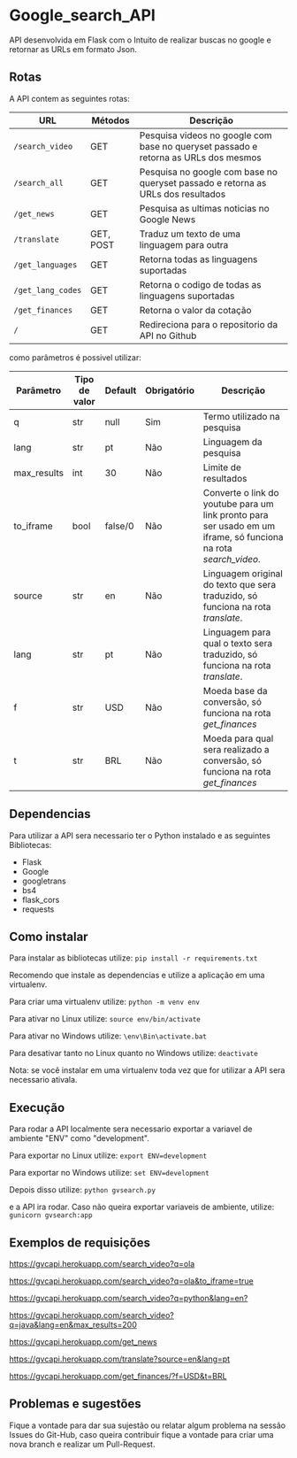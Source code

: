# Google_search_API

API desenvolvida em Flask com o Intuito de realizar buscas no google e retornar as URLs em formato Json.

## Rotas

A API contem as seguintes rotas:

| URL | Métodos | Descrição |
| -------- | ------------- | --------- |
| `/search_video` | GET | Pesquisa videos no google com base no queryset passado e retorna as URLs dos mesmos |
| `/search_all` | GET | Pesquisa no google com base no queryset passado e retorna as URLs dos resultados |
| `/get_news` | GET | Pesquisa as ultimas noticias no Google News |
| `/translate` | GET, POST | Traduz um texto de uma linguagem para outra |
| `/get_languages` | GET | Retorna todas as linguagens suportadas |
| `/get_lang_codes` | GET | Retorna o codigo de todas as linguagens suportadas |
| `/get_finances` | GET | Retorna o valor da cotação |
| `/` | GET | Redireciona para o repositorio da API no Github |

como parâmetros é possivel utilizar:

| Parâmetro | Tipo de valor | Default | Obrigatório | Descrição |
| -------- | ------------- | ---------- | --------- | --------- |
| q | str | null | Sim | Termo utilizado na pesquisa |
| lang | str | pt | Não | Linguagem da pesquisa |
| max_results | int  | 30 | Não | Limite de resultados |
| to_iframe | bool | false/0 | Não | Converte o link do youtube para um link pronto para ser usado em um iframe, só funciona na rota *search_video*. |
| source | str | en | Não | Linguagem original do texto que sera traduzido, só funciona na rota *translate*. |
| lang | str | pt | Não | Linguagem para qual o texto sera traduzido, só funciona na rota *translate*. |
| f | str | USD | Não | Moeda base da conversão, só funciona na rota *get_finances* |
| t | str | BRL | Não | Moeda para qual sera realizado a conversão, só funciona na rota *get_finances* |


## Dependencias

Para utilizar a API sera necessario ter o Python instalado e as seguintes Bibliotecas:

- Flask
- Google
- googletrans
- bs4
- flask_cors
- requests

## Como instalar

Para instalar as bibliotecas utilize:
``` pip install -r requirements.txt ```

Recomendo que instale as dependencias e utilize a aplicação em uma virtualenv.

Para criar uma virtualenv utilize:
``` python -m venv env ```

Para ativar no Linux utilize:
``` source env/bin/activate ```

Para ativar no Windows utilize:
``` \env\Bin\activate.bat ```

Para desativar tanto no Linux quanto no Windows utilize:
``` deactivate ```

Nota: se você instalar em uma virtualenv toda vez que for utilizar a API sera necessario ativala.

## Execução

Para rodar a API localmente sera necessario exportar a variavel de ambiente "ENV" como "development".

Para exportar no Linux utilize:
``` export ENV=development ```

Para exportar no Windows utilize:
``` set ENV=development ```

Depois disso utilize:
``` python gvsearch.py ```

e a API ira rodar. Caso não queira exportar variaveis de ambiente, utilize:
``` gunicorn gvsearch:app ```

## Exemplos de requisições

<https://gvcapi.herokuapp.com/search_video?q=ola>

<https://gvcapi.herokuapp.com/search_video?q=ola&to_iframe=true>

<https://gvcapi.herokuapp.com/search_video?q=python&lang=en?>

<https://gvcapi.herokuapp.com/search_video?q=java&lang=en&max_results=200>

<https://gvcapi.herokuapp.com/get_news>

<https://gvcapi.herokuapp.com/translate?source=en&lang=pt>

<https://gvcapi.herokuapp.com/get_finances/?f=USD&t=BRL>

## Problemas e sugestões

Fique a vontade para dar sua sujestão ou relatar algum problema na sessão Issues do Git-Hub, caso queira contribuir fique a vontade para criar uma nova branch e realizar um Pull-Request.

